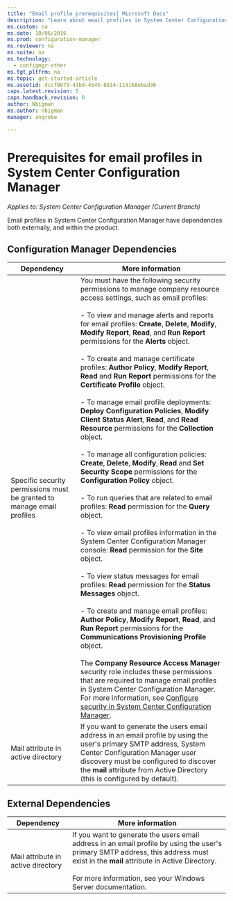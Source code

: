 ```yaml
---
title: "Email profile prerequisites| Microsoft Docs"
description: "Learn about email profiles in System Center Configuration Manager and their dependencies both externally and within the product."
ms.custom: na
ms.date: 10/06/2016
ms.prod: configuration-manager
ms.reviewer: na
ms.suite: na
ms.technology:
  - configmgr-other
ms.tgt_pltfrm: na
ms.topic: get-started-article
ms.assetid: dccf0b73-43bd-4545-8914-114168ebad36
caps.latest.revision: 5
caps.handback.revision: 0
author: Nbigmanms.author: nbigmanmanager: angrobe

---
```

# Prerequisites for email profiles in System Center Configuration Manager*Applies to: System Center Configuration Manager (Current Branch)*
Email profiles in System Center Configuration Manager have dependencies both externally, and within the product.  

## Configuration Manager Dependencies  

|Dependency|More information|  
|----------------|----------------------|  
|Specific security permissions must be granted to manage email profiles|You must have the following security permissions to manage company resource access settings, such as email profiles:<br /><br /> - To view and manage alerts and reports for email profiles: **Create**, **Delete**, **Modify**, **Modify Report**, **Read**, and **Run Report** permissions for the **Alerts** object.<br /><br /> - To create and manage certificate profiles: **Author Policy**, **Modify Report**, **Read** and **Run Report** permissions for the **Certificate Profile** object.<br /><br /> - To manage email profile deployments: **Deploy Configuration Policies**, **Modify Client Status Alert**, **Read**, and **Read Resource** permissions for the **Collection** object.<br /><br /> - To manage all configuration policies: **Create**, **Delete**, **Modify**, **Read** and **Set Security Scope** permissions for the **Configuration Policy** object.<br /><br /> - To run queries that are related to email profiles: **Read** permission for the **Query** object.<br /><br /> - To view email profiles information in the System Center Configuration Manager console: **Read** permission for the **Site** object.<br /><br /> - To view status messages for email profiles: **Read** permission for the **Status Messages** object.<br /><br /> - To create and manage email profiles: **Author Policy**, **Modify Report**, **Read**, and **Run Report** permissions for the **Communications Provisioning Profile** object.<br /><br /> The **Company Resource Access Manager** security role includes these permissions that are required to manage email profiles in System Center Configuration Manager. For more information, see [Configure security in System Center Configuration Manager](../../core/plan-design/security/configure-security.md).|  
|Mail attribute in active directory|If you want to generate the users email address in an email profile by using the user's primary SMTP address, System Center Configuration Manager user discovery must be configured to discover the **mail** attribute from Active Directory (this is configured by default).|  

## External Dependencies  

|Dependency|More information|  
|----------------|----------------------|  
|Mail attribute in active directory|If you want to generate the users email address in an email profile by using the user's primary SMTP address, this address must exist in the **mail** attribute in Active Directory.<br /><br /> For more information, see your Windows Server documentation.|
